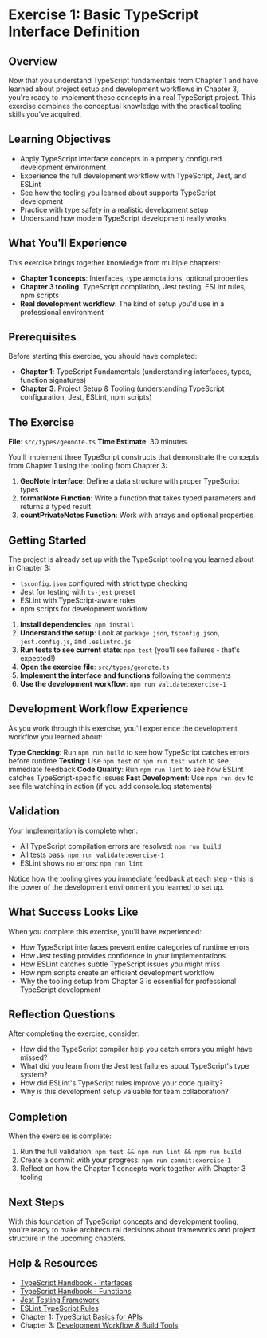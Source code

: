 # Exercise 1: Basic TypeScript Interface Definition

## Overview

Now that you understand TypeScript fundamentals from Chapter 1 and have learned about project setup and development workflows in Chapter 3, you're ready to implement these concepts in a real TypeScript project. This exercise combines the conceptual knowledge with the practical tooling skills you've acquired.

## Learning Objectives

- Apply TypeScript interface concepts in a properly configured development environment
- Experience the full development workflow with TypeScript, Jest, and ESLint
- See how the tooling you learned about supports TypeScript development
- Practice with type safety in a realistic development setup
- Understand how modern TypeScript development really works

## What You'll Experience

This exercise brings together knowledge from multiple chapters:
- **Chapter 1 concepts**: Interfaces, type annotations, optional properties
- **Chapter 3 tooling**: TypeScript compilation, Jest testing, ESLint rules, npm scripts
- **Real development workflow**: The kind of setup you'd use in a professional environment

## Prerequisites

Before starting this exercise, you should have completed:
- **Chapter 1**: TypeScript Fundamentals (understanding interfaces, types, function signatures)
- **Chapter 3**: Project Setup & Tooling (understanding TypeScript configuration, Jest, ESLint, npm scripts)

## The Exercise

**File**: `src/types/geonote.ts`
**Time Estimate**: 30 minutes

You'll implement three TypeScript constructs that demonstrate the concepts from Chapter 1 using the tooling from Chapter 3:

1. **GeoNote Interface**: Define a data structure with proper TypeScript types
2. **formatNote Function**: Write a function that takes typed parameters and returns a typed result
3. **countPrivateNotes Function**: Work with arrays and optional properties

## Getting Started

The project is already set up with the TypeScript tooling you learned about in Chapter 3:
- `tsconfig.json` configured with strict type checking
- Jest for testing with `ts-jest` preset
- ESLint with TypeScript-aware rules
- npm scripts for development workflow

1. **Install dependencies**: `npm install`
2. **Understand the setup**: Look at `package.json`, `tsconfig.json`, `jest.config.js`, and `.eslintrc.js`
3. **Run tests to see current state**: `npm test` (you'll see failures - that's expected!)
4. **Open the exercise file**: `src/types/geonote.ts`
5. **Implement the interface and functions** following the comments
6. **Use the development workflow**: `npm run validate:exercise-1`

## Development Workflow Experience

As you work through this exercise, you'll experience the development workflow you learned about:

**Type Checking**: Run `npm run build` to see how TypeScript catches errors before runtime
**Testing**: Use `npm test` or `npm run test:watch` to see immediate feedback
**Code Quality**: Run `npm run lint` to see how ESLint catches TypeScript-specific issues
**Fast Development**: Use `npm run dev` to see file watching in action (if you add console.log statements)

## Validation

Your implementation is complete when:
- All TypeScript compilation errors are resolved: `npm run build`
- All tests pass: `npm run validate:exercise-1`
- ESLint shows no errors: `npm run lint`

Notice how the tooling gives you immediate feedback at each step - this is the power of the development environment you learned to set up.

## What Success Looks Like

When you complete this exercise, you'll have experienced:
- How TypeScript interfaces prevent entire categories of runtime errors
- How Jest testing provides confidence in your implementations
- How ESLint catches subtle TypeScript issues you might miss
- How npm scripts create an efficient development workflow
- Why the tooling setup from Chapter 3 is essential for professional TypeScript development

## Reflection Questions

After completing the exercise, consider:
- How did the TypeScript compiler help you catch errors you might have missed?
- What did you learn from the Jest test failures about TypeScript's type system?
- How did ESLint's TypeScript rules improve your code quality?
- Why is this development setup valuable for team collaboration?

## Completion

When the exercise is complete:
1. Run the full validation: `npm test && npm run lint && npm run build`
2. Create a commit with your progress: `npm run commit:exercise-1`
3. Reflect on how the Chapter 1 concepts work together with Chapter 3 tooling

## Next Steps

With this foundation of TypeScript concepts and development tooling, you're ready to make architectural decisions about frameworks and project structure in the upcoming chapters.

## Help & Resources

- [TypeScript Handbook - Interfaces](https://www.typescriptlang.org/docs/handbook/2/objects.html)
- [TypeScript Handbook - Functions](https://www.typescriptlang.org/docs/handbook/2/functions.html)
- [Jest Testing Framework](https://jestjs.io/docs/getting-started)
- [ESLint TypeScript Rules](https://typescript-eslint.io/rules/)
- Chapter 1: [TypeScript Basics for APIs](../01-typescript-fundamentals/lesson-1-typescript-basics/typescript-basics-for-apis.md)
- Chapter 3: [Development Workflow & Build Tools](../03-project-setup-tooling/lesson-2-development-workflow/development-workflow-build-tools.md)